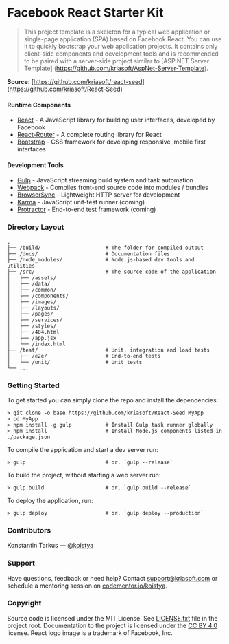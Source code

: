 # Facebook React Starter Kit

> This project template is a skeleton for a typical web application or
> single-page application (SPA) based on Facebook React. You can use it
> to quickly bootstrap your web application projects. It contains only
> client-side components and development tools and is recommended to be
> paired with a server-side project similar to [ASP.NET Server Template]
> (https://github.com/kriasoft/AspNet-Server-Template).

**Source**: [https://github.com/kriasoft/react-seed](https://github.com/kriasoft/React-Seed)

#### Runtime Components

 * [React](https://facebook.github.io/react/) - A JavaScript library for building user interfaces, developed by Facebook
 * [React-Router](https://github.com/rackt/react-router) - A complete routing library for React
 * [Bootstrap](http://getbootstrap.com/) - CSS framework for developing responsive, mobile first interfaces

#### Development Tools

 * [Gulp](http://gulpjs.com/) - JavaScript streaming build system and task automation
 * [Webpack](http://webpack.github.io/) - Compiles front-end source code into modules / bundles
 * [BrowserSync](http://www.browsersync.io/) - Lightweight HTTP server for development
 * [Karma](http://karma-runner.github.io/) - JavaScript unit-test runner (coming)
 * [Protractor](https://github.com/angular/protractor) - End-to-end test framework (coming)

### Directory Layout

```
.
├── /build/                     # The folder for compiled output
├── /docs/                      # Documentation files
├── /node_modules/              # Node.js-based dev tools and utilities
├── /src/                       # The source code of the application
│   ├── /assets/
│   ├── /data/
│   ├── /common/
│   ├── /components/
│   ├── /images/
│   ├── /layouts/
│   ├── /pages/
│   ├── /services/
│   ├── /styles/
│   ├── /404.html
│   ├── /app.jsx
│   └── /index.html
├── /test/                      # Unit, integration and load tests
│   ├── /e2e/                   # End-to-end tests
│   └── /unit/                  # Unit tests
└── ...
```

### Getting Started

To get started you can simply clone the repo and install the dependencies:

```shell
> git clone -o base https://github.com/kriasoft/React-Seed MyApp
> cd MyApp
> npm install -g gulp           # Install Gulp task runner globally
> npm install                   # Install Node.js components listed in ./package.json
```

To compile the application and start a dev server run:

```shell
> gulp                          # or, `gulp --release`
```

To build the project, without starting a web server run:

```shell
> gulp build                    # or, `gulp build --release`
```

To deploy the application, run:

```shell
> gulp deploy                   # or, `gulp deploy --production`
```

### Contributors

Konstantin Tarkus — [@koistya](https://twitter.com/koistya)

### Support

Have questions, feedback or need help? Contact [support@kriasoft.com](mailto:support@kriasoft.com)
or schedule a mentoring session on [codementor.io/koistya](https://www.codementor.io/koistya).

### Copyright

Source code is licensed under the MIT License. See [LICENSE.txt](./LICENSE.txt)
file in the project root. Documentation to the project is licensed under the
[CC BY 4.0](http://creativecommons.org/licenses/by/4.0/) license. React logo
image is a trademark of Facebook, Inc.
